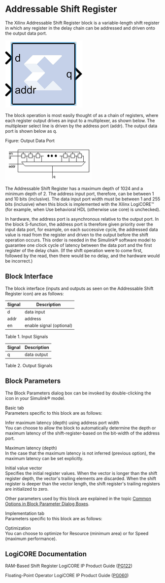 # Addressable Shift Register

The Xilinx Addressable Shift Register block is a variable-length shift
register in which any register in the delay chain can be addressed and
driven onto the output data port.

![](./Images/cxf1555432810515.png)

The block operation is most easily thought of as a chain of registers,
where each register output drives an input to a multiplexer, as shown
below. The multiplexer select line is driven by the address port (addr).
The output data port is shown below as q.

Figure: Output Data Port

  
![](./Images/jrq1538085427893.png)  

The Addressable Shift Register has a maximum depth of 1024 and a minimum
depth of 2. The address input port, therefore, can be between 1 and 10
bits (inclusive). The data input port width must be between 1 and 255
bits (inclusive) when this block is implemented with the Xilinx
LogiCORE™ (for example, when Use behavioral HDL (otherwise use core) is
unchecked).

In hardware, the address port is asynchronous relative to the output
port. In the block S-function, the address port is therefore given
priority over the input data port, for example, on each successive
cycle, the addressed data value is read from the register and driven to
the output before the shift operation occurs. This order is needed in
the Simulink® software model to guarantee one clock cycle of latency
between the data port and the first register of the delay chain. (If the
shift operation were to come first, followed by the read, then there
would be no delay, and the hardware would be incorrect.)

## Block Interface

The block interface (inputs and outputs as seen on the Addressable Shift
Register icon) are as follows:

| Signal | Description              |
|--------|--------------------------|
| d      | data input               |
| addr   | address                  |
| en     | enable signal (optional) |

Table 1. Input Signals

| Signal | Description |
|--------|-------------|
| q      | data output |

Table 2. Output Signals

## Block Parameters

The Block Parameters dialog box can be invoked by double-clicking the
icon in your Simulink® model.

Basic tab  
Parameters specific to this block are as follows:

Infer maximum latency (depth) using address port width  
You can choose to allow the block to automatically determine the depth
or maximum latency of the shift-register-based on the bit-width of the
address port.

Maximum latency (depth)  
In the case that the maximum latency is not inferred (previous option),
the maximum latency can be set explicitly.

Initial value vector  
Specifies the initial register values. When the vector is longer than
the shift register depth, the vector's trailing elements are discarded.
When the shift register is deeper than the vector length, the shift
register's trailing registers are initialized to zero.

Other parameters used by this block are explained in the topic [Common
Options in Block Parameter Dialog
Boxes](common-options-in-block-parameter-dialog-boxes-aa1032308.html).

Implementation tab  
Parameters specific to this block are as follows:

Optimization  
You can choose to optimize for Resource (minimum area) or for Speed
(maximum performance).

## LogiCORE Documentation

RAM-Based Shift Register LogiCORE IP Product Guide
([PG122](https://www.xilinx.com/cgi-bin/docs/ipdoc?c=c_shift_ram;v=latest;d=pg122-c-shift-ram.pdf))

Floating-Point Operator LogiCORE IP Product Guide
([PG060](https://www.xilinx.com/cgi-bin/docs/ipdoc?c=floating_point;v=latest;d=pg060-floating-point.pdf))
